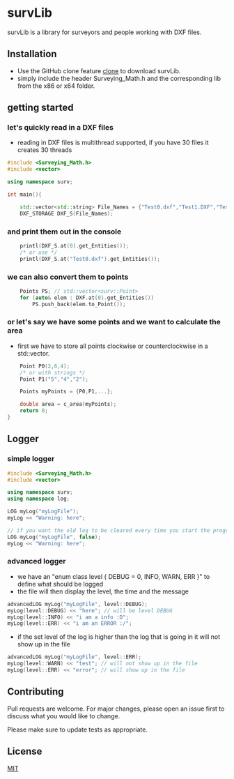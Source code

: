 # survLib

survLib is a library for surveyors and people working with DXF files.

## Installation

* Use the GitHub clone feature [clone](https://github.com/Katze719/survLib.git) to download survLib.
* simply include the header Surveying_Math.h and the corresponding lib from the x86 or x64 folder. 


## getting started

### let's quickly read in a DXF files
* reading in DXF files is multithread supported, if you have 30 files it creates 30 threads

```c++
#include <Surveying_Math.h>
#include <vector>

using namespace surv;

int main(){

	std::vector<std::string> File_Names = {"Test0.dxf","Test1.DXF","Test2.Dxf",...};
	DXF_STORAGE DXF_S(File_Names);
```
### and print them out in the console
```c++
	printl(DXF_S.at(0).get_Entities());
	/* or use */
	printl(DXF_S.at("Test0.dxf").get_Entities());
```
### we can also convert them to points
```c++
	Points PS; // std::vector<surv::Point>
	for (auto& elem : DXF.at(0).get_Entities())
		PS.push_back(elem.to_Point());
```
### or let's say we have some points and we want to calculate the area
* first we have to store all points clockwise or counterclockwise in a std::vector.
```c++
	Point P0(2,6,4);
	/* or with strings */
	Point P1("5","4","2");

	Points myPoints = {P0,P1,...};

	double area = c_area(myPoints);
	return 0;
}
```
## Logger

### simple logger
```c++
#include <Surveying_Math.h>
#include <vector>

using namespace surv;
using namespace log;

LOG myLog("myLogFile");
myLog << "Warning: here";

// if you want the old log to be cleared every time you start the program, use it like this
LOG myLog("myLogFile", false);
myLog << "Warning: here";
```

### advanced logger
* we have an "enum class level { DEBUG = 0, INFO, WARN, ERR }" to define what should be logged
* the file will then display the level, the time and the message
```c++
advancedLOG myLog("myLogFile", level::DEBUG);
myLog(level::DEBUG) << "here"; // will be level DEBUG
myLog(level::INFO) << "i am a info :D";
myLog(level::ERR) << "i am an ERROR :/";
```
* if the set level of the log is higher than the log that is going in it will not show up in the file
```c++
advancedLOG myLog("myLogFile", level::ERR);
myLog(level::WARN) << "test"; // will not show up in the file
myLog(level::ERR) << "error"; // will show up in the file
```


## Contributing
Pull requests are welcome. For major changes, please open an issue first to discuss what you would like to change.

Please make sure to update tests as appropriate.

## License
[MIT](https://choosealicense.com/licenses/mit/)
